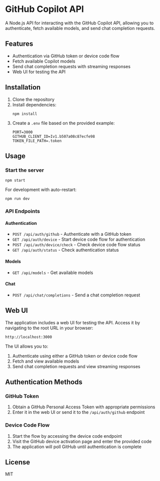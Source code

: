 # GitHub Copilot API

A Node.js API for interacting with the GitHub Copilot API, allowing you to authenticate, fetch available models, and send chat completion requests.

## Features

- Authentication via GitHub token or device code flow
- Fetch available Copilot models
- Send chat completion requests with streaming responses
- Web UI for testing the API

## Installation

1. Clone the repository
2. Install dependencies:
   ```
   npm install
   ```
3. Create a `.env` file based on the provided example:
   ```
   PORT=3000
   GITHUB_CLIENT_ID=Iv1.b507a08c87ecfe98
   TOKEN_FILE_PATH=.token
   ```

## Usage

### Start the server

```
npm start
```

For development with auto-restart:
```
npm run dev
```

### API Endpoints

#### Authentication

- `POST /api/auth/github` - Authenticate with a GitHub token
- `GET /api/auth/device` - Start device code flow for authentication
- `POST /api/auth/device/check` - Check device code flow status
- `GET /api/auth/status` - Check authentication status

#### Models

- `GET /api/models` - Get available models

#### Chat

- `POST /api/chat/completions` - Send a chat completion request

## Web UI

The application includes a web UI for testing the API. Access it by navigating to the root URL in your browser:

```
http://localhost:3000
```

The UI allows you to:

1. Authenticate using either a GitHub token or device code flow
2. Fetch and view available models
3. Send chat completion requests and view streaming responses

## Authentication Methods

### GitHub Token

1. Obtain a GitHub Personal Access Token with appropriate permissions
2. Enter it in the web UI or send it to the `/api/auth/github` endpoint

### Device Code Flow

1. Start the flow by accessing the device code endpoint
2. Visit the GitHub device activation page and enter the provided code
3. The application will poll GitHub until authentication is complete

## License

MIT 